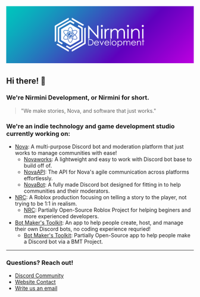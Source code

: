 [![White Nirmini Development logo next to Nirmini(bold) Development on a gradient background](https://raw.githubusercontent.com/Nirmini/.github/refs/heads/main/assets/Nirmini-LargerBannerV2.png)](https://thatwest7014.pages.dev/Nirmini)
---
## Hi there! :wave:
### We're Nirmini Development, or Nirmini for short.

> "We make stories, Nova, and software that just works."

### We're an indie technology and game development studio currently working on:
- [Nova](https://nirmini.dev/Nova): A multi-purpose Discord bot and moderation platform that just works to manage communities with ease!
   - [Novaworks](https://github.com/thatWest7014/Novacore): A lightweight and easy to work with Discord bot base to build off of.
   - [NovaAPI](https://github.com/Nirmini/NirminiAPIs): The API for Nova's agile communication across platforms effortlessly.
   - [NovaBot](https://github.com/Nirmini/Nova): A fully made Discord bot designed for fitting in to help communities and their moderators.
- [NRC](https://nirmini.dev/projs/NRC): A Roblox production focusing on telling a story to the player, not trying to be 1:1 in realism.
   - [NRC](https://github.com/Nirmini/NRC-OpenSource): Partially Open-Source Roblox Project for helping beginers and more experienced developers.
- [Bot Maker's Toolkit](https://nirmini.dev/BotMT): An app to help people create, host, and manage their own Discord bots, no coding experience requried!
   - [Bot Maker's Toolkit](https://github.com/BotMakersToolkit): Partially Open-Source app to help people make a Discord bot via a BMT Project.

---
### Questions? Reach out!
- [Discord Community](https://discord.gg/9Y7aZejzUH)
- [Website Contact](https://nirmini.dev#contact)
- [Write us an email](mailto:support@nirmini.dev)
